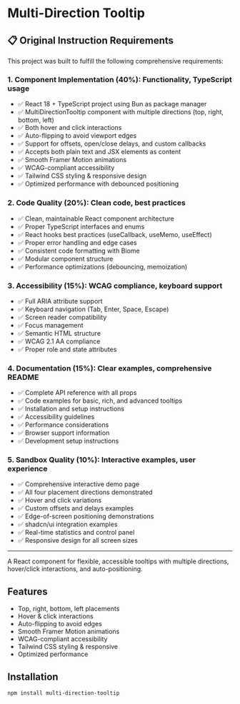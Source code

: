 # Multi-Direction Tooltip

## 📋 **Original Instruction Requirements**

This project was built to fulfill the following comprehensive requirements:

### **1. Component Implementation (40%): Functionality, TypeScript usage**

- ✅ React 18 + TypeScript project using Bun as package manager
- ✅ MultiDirectionTooltip component with multiple directions (top, right, bottom, left)
- ✅ Both hover and click interactions
- ✅ Auto-flipping to avoid viewport edges
- ✅ Support for offsets, open/close delays, and custom callbacks
- ✅ Accepts both plain text and JSX elements as content
- ✅ Smooth Framer Motion animations
- ✅ WCAG-compliant accessibility
- ✅ Tailwind CSS styling & responsive design
- ✅ Optimized performance with debounced positioning

### **2. Code Quality (20%): Clean code, best practices**

- ✅ Clean, maintainable React component architecture
- ✅ Proper TypeScript interfaces and enums
- ✅ React hooks best practices (useCallback, useMemo, useEffect)
- ✅ Proper error handling and edge cases
- ✅ Consistent code formatting with Biome
- ✅ Modular component structure
- ✅ Performance optimizations (debouncing, memoization)

### **3. Accessibility (15%): WCAG compliance, keyboard support**

- ✅ Full ARIA attribute support
- ✅ Keyboard navigation (Tab, Enter, Space, Escape)
- ✅ Screen reader compatibility
- ✅ Focus management
- ✅ Semantic HTML structure
- ✅ WCAG 2.1 AA compliance
- ✅ Proper role and state attributes

### **4. Documentation (15%): Clear examples, comprehensive README**

- ✅ Complete API reference with all props
- ✅ Code examples for basic, rich, and advanced tooltips
- ✅ Installation and setup instructions
- ✅ Accessibility guidelines
- ✅ Performance considerations
- ✅ Browser support information
- ✅ Development setup instructions

### **5. Sandbox Quality (10%): Interactive examples, user experience**

- ✅ Comprehensive interactive demo page
- ✅ All four placement directions demonstrated
- ✅ Hover and click variations
- ✅ Custom offsets and delays examples
- ✅ Edge-of-screen positioning demonstrations
- ✅ shadcn/ui integration examples
- ✅ Real-time statistics and control panel
- ✅ Responsive design for all screen sizes

---

A React component for flexible, accessible tooltips with multiple directions, hover/click interactions, and auto-positioning.

## Features

- Top, right, bottom, left placements
- Hover & click interactions
- Auto-flipping to avoid edges
- Smooth Framer Motion animations
- WCAG-compliant accessibility
- Tailwind CSS styling & responsive
- Optimized performance

## Installation

```bash
npm install multi-direction-tooltip
```
